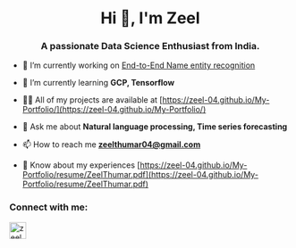 <h1 align="center">Hi 👋, I'm Zeel</h1>
<h3 align="center">A passionate Data Science Enthusiast from India.</h3>

- 🔭 I’m currently working on [End-to-End Name entity recognition](https://github.com/RajBusa/entity-hive)

- 🌱 I’m currently learning **GCP, Tensorflow**

- 👨‍💻 All of my projects are available at [https://zeel-04.github.io/My-Portfolio/](https://zeel-04.github.io/My-Portfolio/)

- 💬 Ask me about **Natural language processing, Time series forecasting**

- 📫 How to reach me **zeelthumar04@gmail.com**

- 📄 Know about my experiences [https://zeel-04.github.io/My-Portfolio/resume/ZeelThumar.pdf](https://zeel-04.github.io/My-Portfolio/resume/ZeelThumar.pdf)

<h3 align="left">Connect with me:</h3>
<p align="left">
<a href="https://linkedin.com/in/zeel-thumar-522727213" target="blank"><img align="center" src="https://cdn-icons-png.flaticon.com/512/174/174857.png" alt="zeel-thumar-522727213" height="30" width="30" /></a>
</p>

